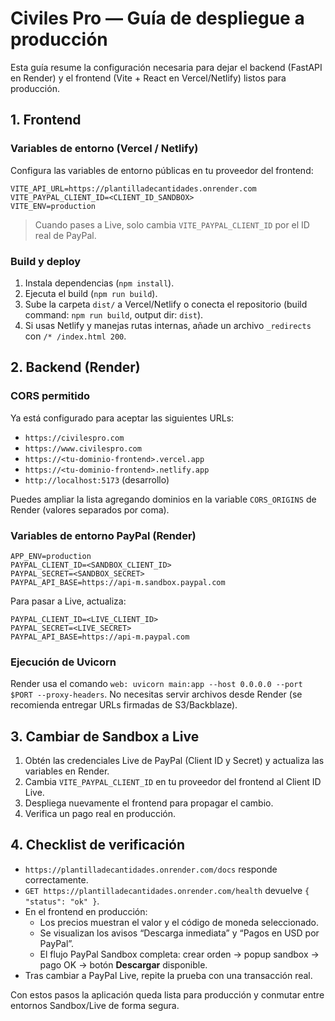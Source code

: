 # Civiles Pro — Guía de despliegue a producción

Esta guía resume la configuración necesaria para dejar el backend (FastAPI en Render) y el frontend (Vite + React en Vercel/Netlify) listos para producción.

## 1. Frontend

### Variables de entorno (Vercel / Netlify)
Configura las variables de entorno públicas en tu proveedor del frontend:

```
VITE_API_URL=https://plantilladecantidades.onrender.com
VITE_PAYPAL_CLIENT_ID=<CLIENT_ID_SANDBOX>
VITE_ENV=production
```

> Cuando pases a Live, solo cambia `VITE_PAYPAL_CLIENT_ID` por el ID real de PayPal.

### Build y deploy

1. Instala dependencias (`npm install`).
2. Ejecuta el build (`npm run build`).
3. Sube la carpeta `dist/` a Vercel/Netlify o conecta el repositorio (build command: `npm run build`, output dir: `dist`).
4. Si usas Netlify y manejas rutas internas, añade un archivo `_redirects` con `/* /index.html 200`.

## 2. Backend (Render)

### CORS permitido
Ya está configurado para aceptar las siguientes URLs:

- `https://civilespro.com`
- `https://www.civilespro.com`
- `https://<tu-dominio-frontend>.vercel.app`
- `https://<tu-dominio-frontend>.netlify.app`
- `http://localhost:5173` (desarrollo)

Puedes ampliar la lista agregando dominios en la variable `CORS_ORIGINS` de Render (valores separados por coma).

### Variables de entorno PayPal (Render)

```
APP_ENV=production
PAYPAL_CLIENT_ID=<SANDBOX_CLIENT_ID>
PAYPAL_SECRET=<SANDBOX_SECRET>
PAYPAL_API_BASE=https://api-m.sandbox.paypal.com
```

Para pasar a Live, actualiza:

```
PAYPAL_CLIENT_ID=<LIVE_CLIENT_ID>
PAYPAL_SECRET=<LIVE_SECRET>
PAYPAL_API_BASE=https://api-m.paypal.com
```

### Ejecución de Uvicorn

Render usa el comando `web: uvicorn main:app --host 0.0.0.0 --port $PORT --proxy-headers`. No necesitas servir archivos desde Render (se recomienda entregar URLs firmadas de S3/Backblaze).

## 3. Cambiar de Sandbox a Live

1. Obtén las credenciales Live de PayPal (Client ID y Secret) y actualiza las variables en Render.
2. Cambia `VITE_PAYPAL_CLIENT_ID` en tu proveedor del frontend al Client ID Live.
3. Despliega nuevamente el frontend para propagar el cambio.
4. Verifica un pago real en producción.

## 4. Checklist de verificación

- `https://plantilladecantidades.onrender.com/docs` responde correctamente.
- `GET https://plantilladecantidades.onrender.com/health` devuelve `{ "status": "ok" }`.
- En el frontend en producción:
  - Los precios muestran el valor y el código de moneda seleccionado.
  - Se visualizan los avisos “Descarga inmediata” y “Pagos en USD por PayPal”.
  - El flujo PayPal Sandbox completa: crear orden → popup sandbox → pago OK → botón **Descargar** disponible.
- Tras cambiar a PayPal Live, repite la prueba con una transacción real.

Con estos pasos la aplicación queda lista para producción y conmutar entre entornos Sandbox/Live de forma segura.
